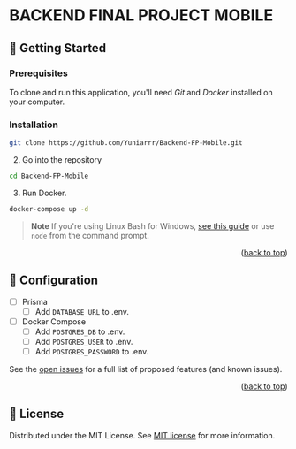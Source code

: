 # BACKEND FINAL PROJECT MOBILE

## 🚀 Getting Started

### Prerequisites

To clone and run this application, you'll need _Git_ and _Docker_ installed on your computer.

### Installation

```sh
git clone https://github.com/Yuniarrr/Backend-FP-Mobile.git
```

2. Go into the repository

```sh
cd Backend-FP-Mobile
```

3. Run Docker.

```sh
docker-compose up -d
```

> **Note**
> If you're using Linux Bash for Windows, [see this guide](https://www.howtogeek.com/261575/how-to-run-graphical-linux-desktop-applications-from-windows-10s-bash-shell/) or use `node` from the command prompt.

<p align="right">(<a href="#readme-top">back to top</a>)</p>

<!-- ROADMAP -->

## 🚨 Configuration

- [ ] Prisma
  - [ ] Add `DATABASE_URL` to .env.
- [ ] Docker Compose
  - [ ] Add `POSTGRES_DB` to .env.
  - [ ] Add `POSTGRES_USER` to .env.
  - [ ] Add `POSTGRES_PASSWORD` to .env.

See the [open issues](https://github.com/GabrielGuedess/NestJs-Boilerplate/issues) for a full list of proposed features (and known issues).

<p align="right">(<a href="#readme-top">back to top</a>)</p>

## 📄 License

Distributed under the MIT License. See [MIT license](LICENSE) for more information.
